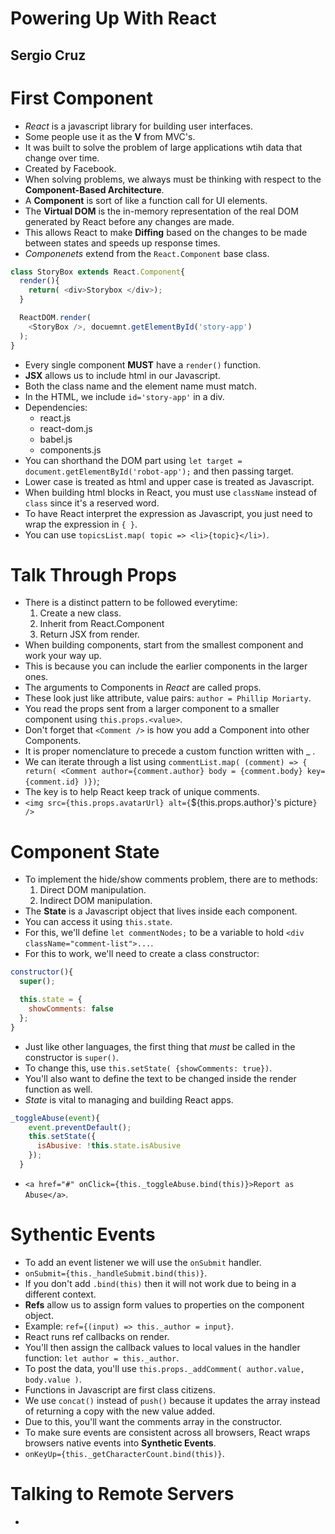 # Powering Up With React
## Sergio Cruz

# First Component
- *React* is a javascript library for building user interfaces.
- Some people use it as the **V** from MVC's.
- It was built to solve the problem of large applications wtih data that change over time.
- Created by Facebook.
- When solving problems, we always must be thinking with respect to the **Component-Based Architecture**.
- A **Component** is sort of like a function call for UI elements.
- The **Virtual DOM** is the in-memory representation of the real DOM generated by React before any changes are made.
- This allows React to make **Diffing** based on the changes to be made between states and speeds up response times.
- *Componenets* extend from the `React.Component` base class.
```js
class StoryBox extends React.Component{
  render(){
    return( <div>Storybox </div>);
  }

  ReactDOM.render(
    <StoryBox />, docuemnt.getElementById('story-app')
  );
}
```
- Every single component **MUST** have a `render()` function.
- **JSX** allows us to include html in our Javascript.
- Both the class name and the element name must match.
- In the HTML, we include `id='story-app'` in a div.
- Dependencies:
  * react.js
  * react-dom.js
  * babel.js
  * components.js
- You can shorthand the DOM part using `let target = document.getElementById('robot-app');` and then passing target.
- Lower case is treated as html and upper case is treated as Javascript.
- When building html blocks in React, you must use `className` instead of `class` since it's a reserved word.
- To have React interpret the expression as Javascript, you just need to wrap the expression in `{ }`.
- You can use `topicsList.map( topic => <li>{topic}</li>)`.

# Talk Through Props
- There is a distinct pattern to be followed everytime:
  1. Create a new class.
  2. Inherit from React.Component
  3. Return JSX from render.
- When building components, start from the smallest component and work your way up.
- This is because you can include the earlier components in the larger ones.
- The arguments to Components in *React* are called props.
- These look just like attribute, value pairs: `author = Phillip Moriarty`.
- You read the props sent from a larger component to a smaller component using `this.props.<value>`.
- Don't forget that `<Comment />` is how you add a Component into other Components.
- It is proper nomenclature to precede a custom function written with _ .
- We can iterate through a list using `commentList.map( (comment) => { return( <Comment author={comment.author} body = {comment.body} key={comment.id} )})`;
- The key is to help React keep track of unique comments.
- `<img src={this.props.avatarUrl} alt={`${this.props.author}'s picture`} />`

# Component State
- To implement the hide/show comments problem, there are to methods:
  1. Direct DOM manipulation.
  2. Indirect DOM manipulation.
-  The **State** is a Javascript object that lives inside each component.
- You can access it using `this.state`.
- For this, we'll define `let commentNodes;` to be a variable to hold `<div className="comment-list">...`.
- For this to work, we'll need to create a class constructor:
```js
constructor(){
  super();

  this.state = {
    showComments: false
  };
}
```
- Just like other languages, the first thing that *must* be called in the constructor is `super()`.
- To change this, use `this.setState( {showComments: true})`.
- You'll also want to define the text to be changed inside the render function as well.
- *State* is vital to managing and building React apps.
```js
_toggleAbuse(event){
    event.preventDefault();
    this.setState({
      isAbusive: !this.state.isAbusive
    });
  }
```
- `<a href="#" onClick={this._toggleAbuse.bind(this)}>Report as Abuse</a>`.

# Sythentic Events
- To add an event listener we will use the `onSubmit` handler.
- `onSubmit={this._handleSubmit.bind(this)}`.
- If you don't add `.bind(this)` then it will not work due to being in a different context.
- **Refs** allow us to assign form values to properties on the component object.
- Example: `ref={(input) => this._author = input}`.
- React runs ref callbacks on render.
- You'll then assign the callback values to local values in the handler function: `let author = this._author`.
- To post the data, you'll use `this.props._addComment( author.value, body.value )`.
- Functions in Javascript are first class citizens.
- We use `concat()` instead of `push()` because it updates the array instead of returning a copy with the new value added.
- Due to this, you'll want the comments array in the constructor.
- To make sure events are consistent across all browsers, React wraps browsers native events into **Synthetic Events**.
- `onKeyUp={this._getCharacterCount.bind(this)}`.

# Talking to Remote Servers
- 
